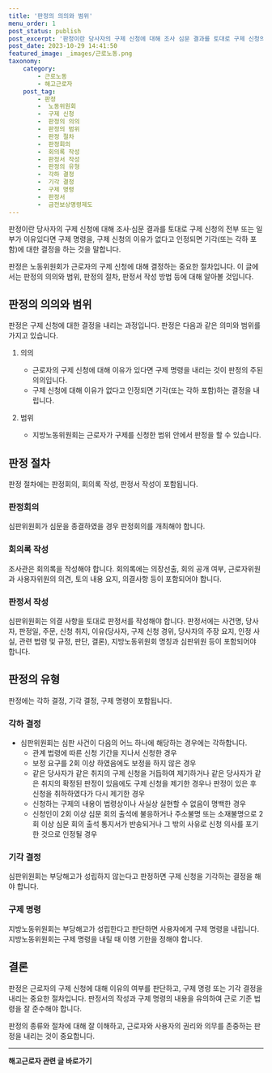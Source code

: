 ```yaml
---
title: '판정의 의의와 범위'
menu_order: 1
post_status: publish
post_excerpt: '판정이란 당사자의 구제 신청에 대해 조사 심문 결과를 토대로 구제 신청의 전부 또는 일부가 이유있다면 구제 명령을, 구제 신청의 이유가 없다고 인정되면 기각 또는 각하 포함 에 대한 결정을 하는 것을 말합니다.'
post_date: 2023-10-29 14:41:50
featured_image: _images/근로노동.png
taxonomy:
    category:
        - 근로노동
        - 해고근로자
    post_tag:
        - 판정
        -  노동위원회
        -  구제 신청
        -  판정의 의의
        -  판정의 범위
        -  판정 절차
        -  판정회의
        -  회의록 작성
        -  판정서 작성
        -  판정의 유형
        -  각하 결정
        -  기각 결정
        -  구제 명령
        -  판정서
        -  금전보상명령제도
---
```




판정이란 당사자의 구제 신청에 대해 조사·심문 결과를 토대로 구제 신청의 전부 또는 일부가 이유있다면 구제 명령을, 구제 신청의 이유가 없다고 인정되면 기각(또는 각하 포함)에 대한 결정을 하는 것을 말합니다.

판정은 노동위원회가 근로자의 구제 신청에 대해 결정하는 중요한 절차입니다. 이 글에서는 판정의 의의와 범위, 판정의 절차, 판정서 작성 방법 등에 대해 알아볼 것입니다.

## **판정의 의의와 범위**

판정은 구제 신청에 대한 결정을 내리는 과정입니다. 판정은 다음과 같은 의미와 범위를 가지고 있습니다.

1. 의의
   - 근로자의 구제 신청에 대해 이유가 있다면 구제 명령을 내리는 것이 판정의 주된 의의입니다.
   - 구제 신청에 대해 이유가 없다고 인정되면 기각(또는 각하 포함)하는 결정을 내립니다.

2. 범위
   - 지방노동위원회는 근로자가 구제를 신청한 범위 안에서 판정을 할 수 있습니다.

## **판정 절차**

판정 절차에는 판정회의, 회의록 작성, 판정서 작성이 포함됩니다.

### 판정회의

심판위원회가 심문을 종결하였을 경우 판정회의를 개최해야 합니다.

### 회의록 작성

조사관은 회의록을 작성해야 합니다. 회의록에는 의장선출, 회의 공개 여부, 근로자위원과 사용자위원의 의견, 토의 내용 요지, 의결사항 등이 포함되어야 합니다.

### 판정서 작성

심판위원회는 의결 사항을 토대로 판정서를 작성해야 합니다. 판정서에는 사건명, 당사자, 판정일, 주문, 신청 취지, 이유(당사자, 구제 신청 경위, 당사자의 주장 요지, 인정 사실, 관련 법령 및 규정, 판단, 결론), 지방노동위원회 명칭과 심판위원 등이 포함되어야 합니다.

## **판정의 유형**

판정에는 각하 결정, 기각 결정, 구제 명령이 포함됩니다.

### 각하 결정

- 심판위원회는 심판 사건이 다음의 어느 하나에 해당하는 경우에는 각하합니다.
  - 관계 법령에 따른 신청 기간을 지나서 신청한 경우
  - 보정 요구를 2회 이상 하였음에도 보정을 하지 않은 경우
  - 같은 당사자가 같은 취지의 구제 신청을 거듭하여 제기하거나 같은 당사자가 같은 취지의 확정된 판정이 있음에도 구제 신청을 제기한 경우나 판정이 있은 후 신청을 취하하였다가 다시 제기한 경우
  - 신청하는 구제의 내용이 법령상이나 사실상 실현할 수 없음이 명백한 경우
  - 신청인이 2회 이상 심문 회의 출석에 불응하거나 주소불명 또는 소재불명으로 2회 이상 심문 회의 출석 통지서가 반송되거나 그 밖의 사유로 신청 의사를 포기한 것으로 인정될 경우

### 기각 결정

심판위원회는 부당해고가 성립하지 않는다고 판정하면 구제 신청을 기각하는 결정을 해야 합니다.

### 구제 명령

지방노동위원회는 부당해고가 성립한다고 판단하면 사용자에게 구제 명령을 내립니다. 지방노동위원회는 구제 명령을 내릴 때 이행 기한을 정해야 합니다.

## **결론**

판정은 근로자의 구제 신청에 대해 이유의 여부를 판단하고, 구제 명령 또는 기각 결정을 내리는 중요한 절차입니다. 판정서의 작성과 구제 명령의 내용을 유의하여 근로 기준 법령을 잘 준수해야 합니다.

판정의 종류와 절차에 대해 잘 이해하고, 근로자와 사용자의 권리와 의무를 존중하는 판정을 내리는 것이 중요합니다.


<!-- wp:separator -->
<hr class="wp-block-separator has-alpha-channel-opacity"/>
<!-- /wp:separator -->

<!-- wp:group {"backgroundColor":"base","layout":{"type":"constrained"}} -->
<div class="wp-block-group has-base-background-color has-background"><!-- wp:paragraph {"align":"center","fontSize":"medium"} -->
<p class="has-text-align-center has-large-font-size"><strong>해고근로자 관련 글 바로가기</strong></p>
<!-- /wp:paragraph -->


<!-- wp:latest-posts {"categories":[{"id":12660,"count":19,"description":"","link":"https://uknowlaw.com/category/%ed%95%b4%ea%b3%a0%ea%b7%bc%eb%a1%9c%ec%9e%90/","name":"해고근로자","slug":"해고근로자","taxonomy":"category","parent":0,"meta":[],"_links":{"self":[{"href":"https://uknowlaw.com/wp-json/wp/v2/categories/12660"}],"collection":[{"href":"https://uknowlaw.com/wp-json/wp/v2/categories"}],"about":[{"href":"https://uknowlaw.com/wp-json/wp/v2/taxonomies/category"}],"wp:post_type":[{"href":"https://uknowlaw.com/wp-json/wp/v2/posts?categories=12660"}],"curies":[{"name":"wp","href":"https://api.w.org/{rel}","templated":true}]}}],"postsToShow":100,"excerptLength":28,"postLayout":"grid","columns":2,"featuredImageAlign":"left","featuredImageSizeSlug":"large","fontSize":18px} /--></div>
<!-- /wp:group -->